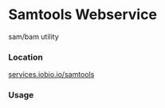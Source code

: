 # Samtools Webservice
sam/bam utility

### Location
[services.iobio.io/samtools](http://services.iobio.io/samtools)

### Usage
